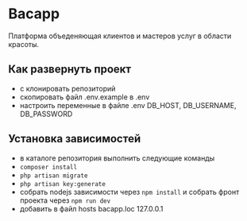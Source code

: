 # Bacapp
Платформа объеденяющая клиентов и мастеров услуг в области красоты.

## Как развернуть проект

- с клонировать репозиторий
- скопировать файл .env.example в .env
- настроить переменные в файле .env DB_HOST, DB_USERNAME, DB_PASSWORD

## Установка зависимостей
- в каталоге репозитория выполнить следующие команды
- ```composer install```
- ```php artisan migrate```
- ```php artisan key:generate```
- собрать nodejs зависимости через ```npm install``` и собрать фронт проекта через ```npm run dev```
- добавить в файл hosts bacapp.loc 127.0.0.1
